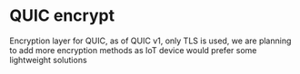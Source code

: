 # QUIC encrypt

Encryption layer for QUIC, as of QUIC v1, only TLS is used, we are planning to add more encryption methods as IoT device would prefer some lightweight solutions
